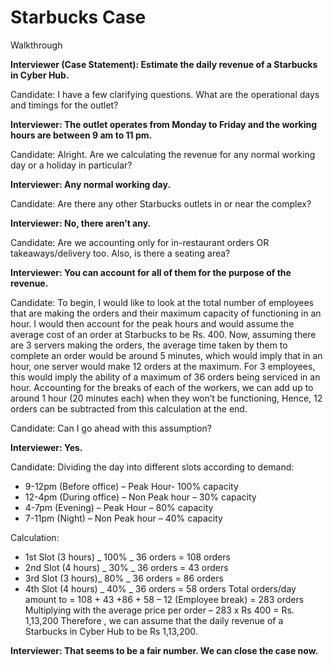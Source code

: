 # Starbucks Case

Walkthrough

<!-- _Walkthrough, Company [Bain Capability Network](/)_ -->

**Interviewer (Case Statement): Estimate the daily revenue of a Starbucks in Cyber Hub.**

Candidate: I have a few clarifying questions. What are the operational days and timings for the outlet?

**Interviewer: The outlet operates from Monday to Friday and the working hours are between 9 am to 11 pm.**

Candidate: Alright. Are we calculating the revenue for any normal working day or a holiday in particular?

**Interviewer: Any normal working day.**

Candidate: Are there any other Starbucks outlets in or near the complex?

**Interviewer: No, there aren’t any.**

Candidate: Are we accounting only for in-restaurant orders OR takeaways/delivery too. Also, is there a seating area?

**Interviewer: You can account for all of them for the purpose of the revenue.**

Candidate: To begin, I would like to look at the total number of employees that are making the orders and their maximum capacity of functioning in an hour.
I would then account for the peak hours and would assume the average cost of an order at Starbucks to be Rs. 400.
Now, assuming there are 3 servers making the orders, the average time taken by them to complete an order would be around 5 minutes, which would imply that in an hour, one server would make 12 orders at the maximum.
For 3 employees, this would imply the ability of a maximum of 36 orders being serviced in an hour. Accounting for the breaks of each of the workers, we can add up to around 1 hour (20 minutes each) when they won’t be functioning,
Hence, 12 orders can be subtracted from this calculation at the end.

Candidate: Can I go ahead with this assumption?

**Interviewer: Yes.**

Candidate: Dividing the day into different slots according to demand:

- 9-12pm (Before office) – Peak Hour- 100% capacity
- 12-4pm (During office) – Non Peak hour – 30% capacity
- 4-7pm (Evening) – Peak Hour – 80% capacity
- 7-11pm (Night) – Non Peak hour – 40% capacity

Calculation:

- 1st Slot (3 hours) _ 100% _ 36 orders = 108 orders
- 2nd Slot (4 hours) _ 30% _ 36 orders = 43 orders
- 3rd Slot (3 hours)_ 80% _ 36 orders = 86 orders
- 4th Slot (4 hours) _ 40% _ 36 orders = 58 orders
  Total orders/day amount to = 108 + 43 +86 + 58 – 12 (Employee break) = 283 orders
  Multiplying with the average price per order – 283 x Rs 400 = Rs. 1,13,200
  Therefore , we can assume that the daily revenue of a Starbucks in Cyber Hub to be Rs 1,13,200.

**Interviewer: That seems to be a fair number. We can close the case now.**
